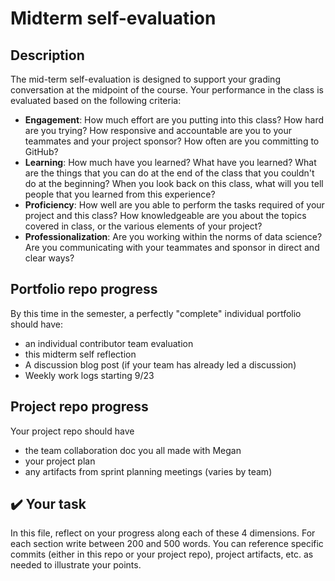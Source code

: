 # Midterm self-evaluation

## Description
The mid-term self-evaluation is designed to support your grading conversation at the midpoint of the course.  Your performance in the class is evaluated based on the following criteria:

-   **Engagement**: How much effort are you putting into this class? How hard are you trying? How responsive and accountable are you to your teammates and your project sponsor? How often are you committing to GitHub?
-   **Learning**: How much have you learned? What have you learned? What are the things that you can do at the end of the class that you couldn't do at the beginning? When you look back on this class, what will you tell people that you learned from this experience?
-   **Proficiency**: How well are you able to perform the tasks required of your project and this class? How knowledgeable are you about the topics covered in class, or the various elements of your project?
-   **Professionalization**: Are you working within the norms of data science? Are you communicating with your teammates and sponsor in direct and clear ways?
  

## Portfolio repo progress
By this time in the semester, a perfectly "complete" individual portfolio should have:
- an individual contributor team evaluation
- this midterm self reflection
- A discussion blog post (if your team has already led a discussion)
- Weekly work logs starting 9/23

## Project repo progress
Your project repo should have
- the team collaboration doc you all made with Megan
- your project plan
- any artifacts from sprint planning meetings (varies by team)



## ✔️ Your task
In this file, reflect on your progress along each of these 4 dimensions.  For each section write between 200 and 500 words.  You can reference specific commits (either in this repo or your project repo), project artifacts, etc. as needed to illustrate your points.

